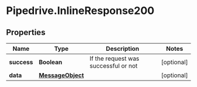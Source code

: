 # Pipedrive.InlineResponse200

## Properties

Name | Type | Description | Notes
------------ | ------------- | ------------- | -------------
**success** | **Boolean** | If the request was successful or not | [optional] 
**data** | [**MessageObject**](MessageObject.md) |  | [optional] 


